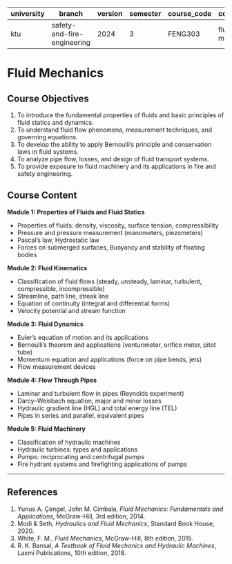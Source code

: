 | university | branch                      | version | semester | course_code | course_title     | language | contributor |
|------------|-----------------------------|---------|----------|-------------|------------------|----------|-------------|
| ktu        | safety-and-fire-engineering | 2024    | 3        | FENG303     | fluid-mechanics  | english  | @FousiyaN   |

# Fluid Mechanics

## Course Objectives  
1. To introduce the fundamental properties of fluids and basic principles of fluid statics and dynamics.  
2. To understand fluid flow phenomena, measurement techniques, and governing equations.  
3. To develop the ability to apply Bernoulli’s principle and conservation laws in fluid systems.  
4. To analyze pipe flow, losses, and design of fluid transport systems.  
5. To provide exposure to fluid machinery and its applications in fire and safety engineering.  


## Course Content  

**Module 1: Properties of Fluids and Fluid Statics**  
- Properties of fluids: density, viscosity, surface tension, compressibility  
- Pressure and pressure measurement (manometers, piezometers)  
- Pascal’s law, Hydrostatic law  
- Forces on submerged surfaces, Buoyancy and stability of floating bodies  

**Module 2: Fluid Kinematics**  
- Classification of fluid flows (steady, unsteady, laminar, turbulent, compressible, incompressible)  
- Streamline, path line, streak line  
- Equation of continuity (integral and differential forms)  
- Velocity potential and stream function  

**Module 3: Fluid Dynamics**  
- Euler’s equation of motion and its applications  
- Bernoulli’s theorem and applications (venturimeter, orifice meter, pitot tube)  
- Momentum equation and applications (force on pipe bends, jets)  
- Flow measurement devices  

**Module 4: Flow Through Pipes**  
- Laminar and turbulent flow in pipes (Reynolds experiment)  
- Darcy–Weisbach equation, major and minor losses  
- Hydraulic gradient line (HGL) and total energy line (TEL)  
- Pipes in series and parallel, equivalent pipes  

**Module 5: Fluid Machinery**  
- Classification of hydraulic machines  
- Hydraulic turbines: types and applications  
- Pumps: reciprocating and centrifugal pumps  
- Fire hydrant systems and firefighting applications of pumps  

---

## References  
1. Yunus A. Çengel, John M. Cimbala, *Fluid Mechanics: Fundamentals and Applications*, McGraw-Hill, 3rd edition, 2014.  
2. Modi & Seth, *Hydraulics and Fluid Mechanics*, Standard Book House, 2020.  
3. White, F. M., *Fluid Mechanics*, McGraw-Hill, 8th edition, 2015.
4.  R. K. Bansal, *A Textbook of Fluid Mechanics and Hydraulic Machines*, Laxmi Publications, 10th edition, 2018.  
